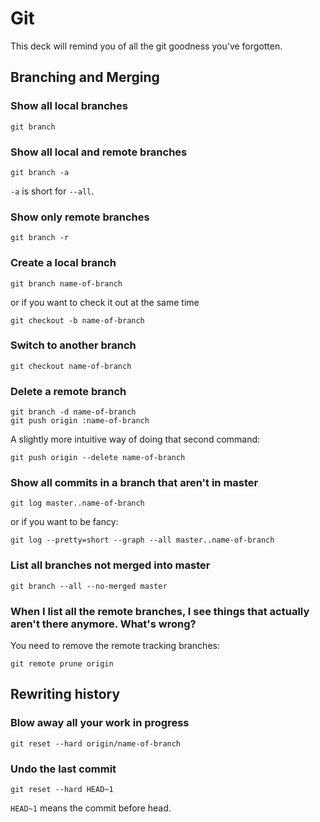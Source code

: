 Git
===

This deck will remind you of all the git goodness you've forgotten.

## Branching and Merging

### Show all local branches

    git branch

### Show all local and remote branches

    git branch -a
    
`-a` is short for `--all`.

### Show only remote branches

    git branch -r

### Create a local branch

    git branch name-of-branch

or if you want to check it out at the same time

    git checkout -b name-of-branch

### Switch to another branch

    git checkout name-of-branch

### Delete a remote branch

    git branch -d name-of-branch
    git push origin :name-of-branch

A slightly more intuitive way of doing that second command:

    git push origin --delete name-of-branch

### Show all commits in a branch that aren't in master

	git log master..name-of-branch
	
or if you want to be fancy:

	git log --pretty=short --graph --all master..name-of-branch

### List all branches not merged into master

	git branch --all --no-merged master

### When I list all the remote branches, I see things that actually aren't there anymore. What's wrong?

You need to remove the remote tracking branches:

    git remote prune origin
    
## Rewriting history

### Blow away all your work in progress

    git reset --hard origin/name-of-branch

### Undo the last commit

    git reset --hard HEAD~1
    
`HEAD~1` means the commit before head.